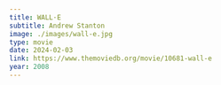 ```yaml
---
title: WALL·E
subtitle: Andrew Stanton
image: ./images/wall-e.jpg
type: movie
date: 2024-02-03
link: https://www.themoviedb.org/movie/10681-wall-e
year: 2008
---
```


